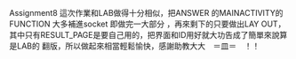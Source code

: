 ﻿Assignment8
這次作業和LAB做得十分相似，把ANSWER 的MAINACTIVITY的FUNCTION 大多補進socket 即做完一大部分
，再來剩下的只要做出LAY OUT，其中只有RESULT_PAGE是要自己用的，把界面和ID用好就大功告成了簡單來說算是LAB的
翻版，所以做起來相當輕鬆愉快，感謝助教大大　＝皿＝　！！